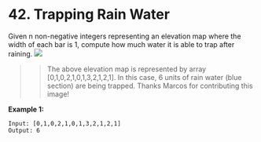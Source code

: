 # 42. Trapping Rain Water

Given n non-negative integers representing an elevation map where the width of each bar is 1, compute how much water it is able to trap after raining.
![](https://assets.leetcode.com/uploads/2018/10/22/rainwatertrap.png)
>>The above elevation map is represented by array [0,1,0,2,1,0,1,3,2,1,2,1]. In this case, 6 units of rain water (blue section) are being trapped. Thanks Marcos for contributing this image!

**Example 1:**
```
Input: [0,1,0,2,1,0,1,3,2,1,2,1]
Output: 6
```
